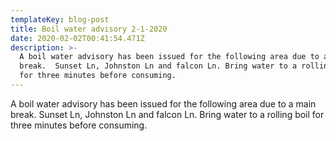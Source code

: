 ```yaml
---
templateKey: blog-post
title: Boil water advisory 2-1-2020
date: 2020-02-02T00:41:54.471Z
description: >-
  A boil water advisory has been issued for the following area due to a main
  break.  Sunset Ln, Johnston Ln and falcon Ln. Bring water to a rolling boil
  for three minutes before consuming.
---
```

A boil water advisory has been issued for the following area due to a main break.  Sunset Ln, Johnston Ln and falcon Ln. Bring water to a rolling boil for three minutes before consuming.
